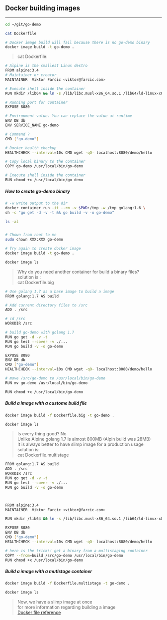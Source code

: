 ## Docker building images  
- - - -  
```bash
cd ~/git/go-demo

cat Dockerfile

# Docker image build will fail because there is no go-demo binary
docker image build -t go-demo .

```

> cat Dockerfile:  
```bash
# Alpine is the smallest Linux destro
FROM alpine:3.4
# Maintainer or creator
MAINTAINER 	Viktor Farcic <viktor@farcic.com>

# Execute shell inside the container
RUN mkdir /lib64 && ln -s /lib/libc.musl-x86_64.so.1 /lib64/ld-linux-x86-64.so.2

# Running port for container
EXPOSE 8080

# Environment value. You can replace the value at runtime
ENV DB db
ENV SERVICE_NAME go-demo

# Command ?
CMD ["go-demo"]

# Docker health checkup
HEALTHCHECK --interval=10s CMD wget -qO- localhost:8080/demo/hello

# Copy local binary to the container
COPY go-demo /usr/local/bin/go-demo

# Execute shell inside the container
RUN chmod +x /usr/local/bin/go-demo
```
##### How to create go-demo binary  
```bash
# -w write output to the dir
docker container run -it --rm -v $PWD:/tmp -w /tmp golang:1.6 \
sh -c "go get -d -v -t && go build -v -o go-demo"

ls -al


# Chown from root to me
sudo chown XXX:XXX go-demo

# Try again to create docker image
docker image build -t go-demo .

docker image ls
```


> Why do you need another container for build a binary files?  
> solution is :  
> cat Dockerfile.big  
```bash
# Use golang 1.7 as a base image to build a image
FROM golang:1.7 AS build

# Add current directory files to /src
ADD . /src

# cd /src
WORKDIR /src

# build go-demo with golang 1.7
RUN go get -d -v -t
RUN go test --cover -v ./...
RUN go build -v -o go-demo

EXPOSE 8080
ENV DB db
CMD ["go-demo"]
HEALTHCHECK --interval=10s CMD wget -qO- localhost:8080/demo/hello

# move /src/go-demo to /usr/local/bin/go-demo
RUN mv go-demo /usr/local/bin/go-demo

RUN chmod +x /usr/local/bin/go-demo
```

##### Build a image with a custome build file  
```bash
docker image build -f Dockerfile.big -t go-demo .

docker image ls
```
> Is every thing good? No  
> Unlike Alpine golang 1.7 is almost 800MB (Alpin build was 28MB)  
> It is always better to have slimp image for a production usage  
> solution is:  
> cat Dockerfile.multistage  
```bash
FROM golang:1.7 AS build
ADD . /src
WORKDIR /src
RUN go get -d -v -t
RUN go test --cover -v ./...
RUN go build -v -o go-demo



FROM alpine:3.4
MAINTAINER 	Viktor Farcic <viktor@farcic.com>

RUN mkdir /lib64 && ln -s /lib/libc.musl-x86_64.so.1 /lib64/ld-linux-x86-64.so.2

EXPOSE 8080
ENV DB db
CMD ["go-demo"]
HEALTHCHECK --interval=10s CMD wget -qO- localhost:8080/demo/hello

# here is the trick!! get a binary from a multistaging container
COPY --from=build /src/go-demo /usr/local/bin/go-demo
RUN chmod +x /usr/local/bin/go-demo
```


##### Build a image with a mutlstage container  
```bash
docker image build -f Dockerfile.multistage -t go-demo .

docker image ls
```
> Now, we have a slimp image at once  
> for more information regarding building a image  
[Docker file reference](https://docs.docker.com/engine/reference/builder/)  
